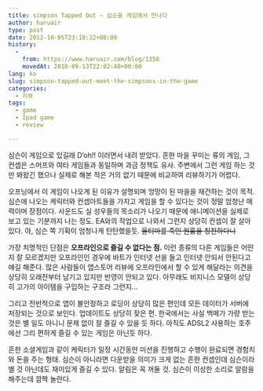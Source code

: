 ```yaml
---
title: simpson Tapped Out – 심슨을 게임에서 만나다
author: haruair
type: post
date: 2012-10-05T23:10:22+00:00
history:
  - 
    from: https://www.haruair.com/blog/1358
    movedAt: 2018-09-13T22:02:40+00:00
lang: ko
slug: simpson-tapped-out-meet-the-simpsons-in-the-game
categories:
  - 리뷰
tags:
  - game
  - Ipad game
  - review

---
```

심슨이 게임으로 있길래 D&#8217;oh!! 이러면서 내려 받았다. 흔한 마을 꾸미는 류의 게임, 그 컨셉은 스머프와 여타 게임들과 동일하며 과금 정책도 유사. 주변에서 그런 게임 하는 것만 봐왔긴 했으나 실제로 해본 적은 거의 없기 때문에 비교하여 리뷰하기가 어렵다.

오프닝에서 이 게임이 나오게 된 이유가 설명되며 엉망이 된 마을을 재건하는 것이 목적. 심슨에 나오는 케릭터와 컨셉아트들을 가지고 게임을 할 수 있다는 것이 정말 엄청난 매력이며 장점이다. 사운드도 실 성우들의 목소리가 나오기 때문에 애니메이션을 실제로 보고 있는 기분까지 나는 정도. EA와의 작업으로 나와서 그런지 상당히 컨셉이 잘 살아있다. 아, 심슨 쪽 기획이 엄청나게 탄탄했을듯. <del>울티마를 죽인 원흉을 칭찬하다니</del>

가장 치명적인 단점은 **오프라인으로 즐길 수 없다는 점.** 이런 종류의 다른 게임들은 어떤지 잘 모르겠지만 오프라인인 경우에 바트가 인터넷 선을 들고 인터넷 안되서 안된다고 얘길 해준다. 많은 사람들이 앱스토어 리뷰에 오프라인에서 할 수 있게 해달라는 의견을 상당히 오래전부터 남기고 있지만 반영이 안되고 있다. 아무래도 비지니스 모델이 상당히 고가의 아이템을 구입하는 구조라 그런지&#8230;

그리고 전반적으로 앱이 불안정하고 로딩이 상당히 많은 편인데 모든 데이터가 서버에 저장되는 것으로 보인다. 업데이트도 상당히 잦은 편. 한국에서는 사실 백메가 가량 받는 것은 별 일도 아니니 문제 없이 잘 즐길 수 있을 듯 하다. 아직도 ADSL2 사용하는 호주에선 그리 편하게 즐길 수 있는 게임은 아닌듯 하다.

흔한 소셜게임과 같이 케릭터가 일정 시간동안 미션을 진행하고 수행이 완료되면 경험치와 돈을 주는 형태. 심슨이 아니라면 다운받을 의미가 크게 없는 흔한 컨셉인데 심슨이라 별 것 아닌데도 재미있게 즐길 수 있다. 알림은 꼭 꺼둘 것. 심슨이 이상한 소리로 알람을 해주는데 깜짝 놀란다.